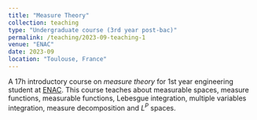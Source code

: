 ```yaml
---
title: "Measure Theory"
collection: teaching
type: "Undergraduate course (3rd year post-bac)"
permalink: /teaching/2023-09-teaching-1
venue: "ENAC"
date: 2023-09
location: "Toulouse, France"
---
```


A 17h introductory course on _measure theory_ for 1st year engineering student at [ENAC](https://enac.fr/). This course teaches about measurable spaces, measure functions, measurable functions, Lebesgue integration, multiple variables integration, measure decomposition and $L^P$ spaces.

